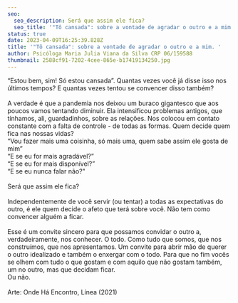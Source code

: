 ```yaml
---
seo:
  seo_description: Será que assim ele fica?
  seo_title: '"Tô cansada": sobre a vontade de agradar o outro e a mim. '
status: true
date: 2023-04-09T16:25:39.828Z
title: '"Tô cansada": sobre a vontade de agradar o outro e a mim. '
author: Psicóloga Maria Julia Viana da Silva CRP 06/159588
thumbnail: 2588cf91-7202-4cee-865e-b17419134250.jpg
---
```

<!--StartFragment-->

“Estou bem, sim! Só estou cansada”. Quantas vezes você já disse isso nos últimos tempos? E quantas vezes tentou se convencer disso também?\
\
A verdade é que a pandemia nos deixou um buraco gigantesco que aos poucos vamos tentando diminuir. Ela intensificou problemas antigos, que tínhamos, ali, guardadinhos, sobre as relações. Nos colocou em contato constante com a falta de controle - de todas as formas. Quem decide quem fica nas nossas vidas?\
“Vou fazer mais uma coisinha, só mais uma, quem sabe assim ele gosta de mim”\
“E se eu for mais agradável?”\
“E se eu for mais disponível?”\
“E se eu nunca falar não?"\
\
Será que assim ele fica?\
\
Independentemente de você servir (ou tentar) a todas as expectativas do outro, é ele quem decide o afeto que terá sobre você. Não tem como convencer alguém a ficar.\
\
Esse é um convite sincero para que possamos convidar o outro a, verdadeiramente, nos conhecer. O todo. Como tudo que somos, que nos construímos, que nos apresentamos. Um convite para abrir mão de querer o outro idealizado e também o enxergar com o todo. Para que no fim vocês se olhem com tudo o que gostam e com aquilo que não gostam também, um no outro, mas que decidam ficar.\
Ou não.\
\
Arte: Onde Há Encontro, Línea (2021)

<!--EndFragment-->